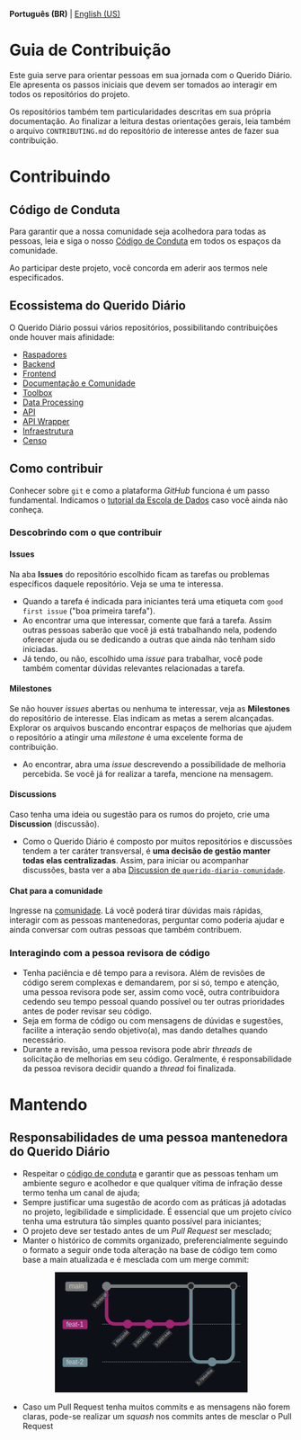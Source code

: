 **Português (BR)** | [English (US)](CONTRIBUTING-en-US.md)


Guia de Contribuição
====


Este guia serve para orientar pessoas em sua jornada com o Querido Diário. Ele apresenta
os passos iniciais que devem ser tomados ao interagir em todos os repositórios do projeto.

Os repositórios também tem particularidades descritas em sua própria documentação. Ao
finalizar a leitura destas orientações gerais, leia também o arquivo `CONTRIBUTING.md` do
repositório de interesse antes de fazer sua contribuição.

# Contribuindo

## Código de Conduta

Para garantir que a nossa comunidade seja acolhedora para todas as pessoas, leia e siga o
nosso [Código de Conduta](CODE_OF_CONDUCT.md) em todos os espaços da comunidade.

Ao participar deste projeto, você concorda em aderir aos termos nele especificados.

## Ecossistema do Querido Diário

O Querido Diário possui vários repositórios, possibilitando contribuições onde houver mais
afinidade:

- [Raspadores](https://github.com/okfn-brasil/querido-diario)
- [Backend](https://github.com/okfn-brasil/querido-diario-backend)
- [Frontend](https://github.com/okfn-brasil/querido-diario-frontend)
- [Documentação e Comunidade](https://github.com/okfn-brasil/querido-diario-comunidade)
- [Toolbox](https://github.com/okfn-brasil/querido-diario-toolbox)
- [Data Processing](https://github.com/okfn-brasil/querido-diario-data-processing)
- [API](https://github.com/okfn-brasil/querido-diario-api)
- [API Wrapper](https://github.com/okfn-brasil/querido-diario-api-wrapper)
- [Infraestrutura](https://github.com/okfn-brasil/querido-diario-infra)
- [Censo](https://github.com/okfn-brasil/censo-querido-diario)

## Como contribuir

Conhecer sobre `git` e como a plataforma *GitHub* funciona é um passo fundamental.
Indicamos o [tutorial da Escola de Dados](https://escoladedados.org/tutoriais/introducao-ao-git-e-github-colaborando-com-projetos-de-codigo-aberto/)
caso você ainda não conheça.

### Descobrindo com o que contribuir

#### Issues
Na aba **Issues** do repositório escolhido ficam as tarefas ou problemas específicos daquele
repositório. Veja se uma te interessa.
- Quando a tarefa é indicada para iniciantes terá uma etiqueta com `good first issue`
("boa primeira tarefa").
- Ao encontrar uma que interessar, comente que fará a tarefa. Assim outras pessoas saberão
que você já está trabalhando nela, podendo oferecer ajuda ou se dedicando a outras que
ainda não tenham sido iniciadas.
- Já tendo, ou não, escolhido uma *issue* para trabalhar, você pode também comentar dúvidas
relevantes relacionadas a tarefa.

#### Milestones
Se não houver *issues* abertas ou nenhuma te interessar, veja as **Milestones** do
repositório de interesse. Elas indicam as metas a serem alcançadas. Explorar os arquivos
buscando encontrar espaços de melhorias que ajudem o repositório a atingir uma *milestone*
é uma excelente forma de contribuição.
- Ao encontrar, abra uma *issue* descrevendo a possibilidade de melhoria percebida. Se você
já for realizar a tarefa, mencione na mensagem.

#### Discussions
Caso tenha uma ideia ou sugestão para os rumos do projeto, crie uma **Discussion** (discussão).
- Como o Querido Diário é composto por muitos repositórios e discussões tendem a ter caráter
transversal, é **uma decisão de gestão manter todas elas centralizadas**. Assim, para
iniciar ou acompanhar discussões, basta ver a aba [Discussion de `querido-diario-comunidade`](https://github.com/okfn-brasil/querido-diario-comunidade/discussions).

#### Chat para a comunidade
Ingresse na [comunidade](https://go.ok.org.br/discord). Lá você poderá tirar dúvidas mais
rápidas, interagir com as pessoas mantenedoras, perguntar como poderia ajudar e ainda
conversar com outras pessoas que também contribuem.

### Interagindo com a pessoa revisora de código
- Tenha paciência e dê tempo para a revisora. Além de revisões de código serem complexas e
demandarem, por si só, tempo e atenção, uma pessoa revisora pode ser, assim como você,
outra contribuidora cedendo seu tempo pessoal quando possível ou ter outras prioridades
antes de poder revisar seu código.
- Seja em forma de código ou com mensagens de dúvidas e sugestões, facilite a interação
sendo objetivo(a), mas dando detalhes quando necessário.
- Durante a revisão, uma pessoa revisora pode abrir *threads* de solicitação de melhorias
em seu código. Geralmente, é responsabilidade da pessoa revisora decidir quando a *thread*
foi finalizada.


# Mantendo

## Responsabilidades de uma pessoa mantenedora do Querido Diário

- Respeitar o [código de conduta](CODE_OF_CONDUCT.md) e garantir que as pessoas tenham um
ambiente seguro e acolhedor e que qualquer vítima de infração desse termo tenha um canal
de ajuda;
- Sempre justificar uma sugestão de acordo com as práticas já adotadas no projeto,
legibilidade e simplicidade. É essencial que um projeto cívico tenha uma estrutura tão
simples quanto possível para iniciantes;
- O projeto deve ser testado antes de um *Pull Request* ser mesclado;
- Manter o histórico de commits organizado, preferencialmente seguindo o formato a seguir
onde toda alteração na base de código tem como base a main atualizada e é mesclada com um
merge commit:

<p align="center">
  <a href="https://queridodiario.ok.org.br/sobre" target="_blank"> <img alt="História dos commits" src="./images/historia_commits.png">
  </a>
</p>

- Caso um Pull Request tenha muitos commits e as mensagens não forem claras, pode-se realizar
um *squash* nos commits antes de mesclar o Pull Request


